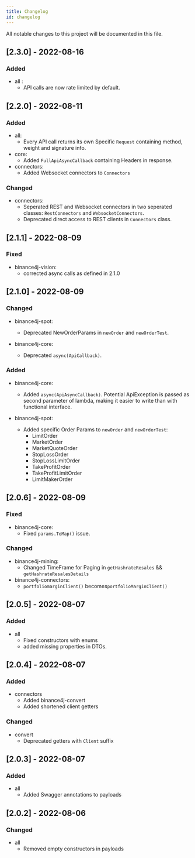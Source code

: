 ```yaml
---
title: Changelog
id: changelog
---
```


All notable changes to this project will be documented in this file.

## [2.3.0] - 2022-08-16

### Added

- all :
  - API calls are now rate limited by default.

## [2.2.0] - 2022-08-11

### Added

- all:
  - Every API call returns its own Specific `Request` containing method, weight and signature info.
- core:
  - Added `FullApiAsyncCallback` containing Headers in response.
- connectors:
  - Added Websocket connectors to `Connectors`

### Changed

- connectors:
  - Seperated REST and Websocket connectors in two seperated classes: `RestConnectors` and `WebsocketConnectors`.
  - Deprecated direct access to REST clients in `Connectors` class.

## [2.1.1] - 2022-08-09

### Fixed

- binance4j-vision:
  - corrected async calls as defined in 2.1.0

## [2.1.0] - 2022-08-09

### Changed

- binance4j-spot:
  - Deprecated NewOrderParams in `newOrder` and `newOrderTest`.

- binance4j-core:
  - Deprecated `async(ApiCallback)`.

### Added

- binance4j-core:
  - Added `async(ApiAsyncCallback)`. Potential ApiException is passed as second parameter of lambda, making it easier to write than with functional interface.

- binance4j-spot:
  - Added specific Order Params to `newOrder` and `newOrderTest`:
    - LimitOrder
    - MarketOrder
    - MarketQuoteOrder
    - StopLossOrder
    - StopLossLimitOrder
    - TakeProfitOrder
    - TakeProfitLimitOrder
    - LimitMakerOrder

## [2.0.6] - 2022-08-09

### Fixed

- binance4j-core:
  - Fixed `params.ToMap()` issue.

### Changed

- binance4j-mining:
  - Changed TimeFrame for Paging in `getHashrateResales` && `getHashrateResalesDetails`
- binance4j-connectors:
  - `portfoliomarginClient()` becomes`portfolioMarginClient()`

## [2.0.5] - 2022-08-07

### Added

- all
  - Fixed constructors with enums
  - added missing properties in DTOs.

## [2.0.4] - 2022-08-07

### Added

- connectors
  - Added binance4j-convert
  - Added shortened client getters

### Changed

- convert
  - Deprecated getters with `Client` suffix

## [2.0.3] - 2022-08-07

### Added

- all
  - Added Swagger annotations to payloads

## [2.0.2] - 2022-08-06

### Changed

- all
  - Removed empty constructors in payloads
